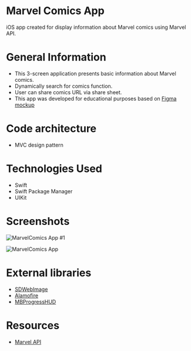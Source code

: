 # Marvel Comics App 
iOS app created for display information about Marvel comics using Marvel API. 

# General Information
- This 3-screen application presents basic information about Marvel comics.
- Dynamically search for comics function. 
- User can share comics URL via share sheet.
- This app was developed for educational purposes based on [Figma mockup](https://www.figma.com/proto/CET2h3XyxsvNMi8Wz2P5HW/Comics-app?node-id=103:2815&viewport=769,-1151,0.47655215859413147&scaling=min-zoom)

# Code architecture 
- MVC design pattern 

# Technologies Used
- Swift 
- Swift Package Manager 
- UIKit

# Screenshots

![MarvelComics App #1](https://user-images.githubusercontent.com/7715561/216283757-5d1bd1d0-72d6-44a9-bf61-f17cdcff8b85.png)

![MarvelComics App ](https://user-images.githubusercontent.com/7715561/216284763-0d76f756-3876-4865-af55-21f52046433e.png)

# External libraries
- [SDWebImage](https://github.com/SDWebImage/SDWebImage)
- [Alamofire](https://github.com/Alamofire/Alamofire)
- [MBProgressHUD](https://github.com/jdg/MBProgressHUD)

# Resources
- [Marvel API](https://developer.marvel.com)
